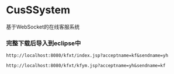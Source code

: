 # CusSSystem
基于WebSocket的在线客服系统
### 完整下载后导入到eclipse中

```
http://localhost:8080/kfxt/index.jsp?acceptname=kf&sendname=yh

http://localhost:8080/kfxt/kfym.jsp?acceptname=yh&sendname=kf
```
